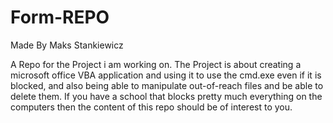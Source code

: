 # Form-REPO
Made By Maks Stankiewicz

A Repo for the Project i am working on. The Project is about creating a microsoft office VBA application and using it to use the cmd.exe even if it is blocked, and also being able to manipulate out-of-reach files and be able to delete them. If you have a school that blocks pretty much everything on the computers then the content of this repo should be of interest to you.

